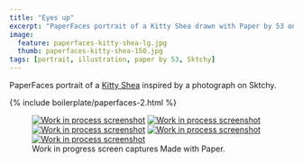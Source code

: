 ```yaml
---
title: "Eyes up"
excerpt: "PaperFaces portrait of a Kitty Shea drawn with Paper by 53 on an iPad."
image: 
  feature: paperfaces-kitty-shea-lg.jpg
  thumb: paperfaces-kitty-shea-150.jpg
tags: [portrait, illustration, paper by 53, Sktchy]
---
```


PaperFaces portrait of a [Kitty Shea](http://sktchy.com/IgayeD) inspired by a photograph on Sktchy.

{% include boilerplate/paperfaces-2.html %}

<figure class="third">
	<a href="{{ site.url }}/images/paperfaces-kitty-shea-process-1-lg.jpg"><img src="{{ site.url }}/images/paperfaces-kitty-shea-process-1-600.jpg" alt="Work in process screenshot"></a>
	<a href="{{ site.url }}/images/paperfaces-kitty-shea-process-2-lg.jpg"><img src="{{ site.url }}/images/paperfaces-kitty-shea-process-2-600.jpg" alt="Work in process screenshot"></a>
	<a href="{{ site.url }}/images/paperfaces-kitty-shea-process-3-lg.jpg"><img src="{{ site.url }}/images/paperfaces-kitty-shea-process-3-600.jpg" alt="Work in process screenshot"></a>
	<a href="{{ site.url }}/images/paperfaces-kitty-shea-process-4-lg.jpg"><img src="{{ site.url }}/images/paperfaces-kitty-shea-process-4-600.jpg" alt="Work in process screenshot"></a>
	<a href="{{ site.url }}/images/paperfaces-kitty-shea-process-5-lg.jpg"><img src="{{ site.url }}/images/paperfaces-kitty-shea-process-5-600.jpg" alt="Work in process screenshot"></a>
	<figcaption>Work in progress screen captures Made with Paper.</figcaption>
</figure>
